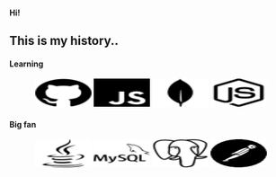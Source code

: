 #### Hi!

## This is my history.. 

#### Learning

<div align = center>
  <img src="https://github.com/xaviercomi/about_me/blob/main/icons/github.svg" width="100" height="50">
  <img src="https://github.com/xaviercomi/about_me/blob/main/icons/javascript.svg" width="100" height="50">
  <img src="https://github.com/xaviercomi/about_me/blob/main/icons/mongodb.svg" width="100" height="50">
  <img src="https://github.com/xaviercomi/about_me/blob/main/icons/nodedotjs.svg" width="100" height="50">
</div>

#### Big fan

<div align = center>
  <img src="https://github.com/xaviercomi/about_me/blob/main/icons/java.svg" width="100" height="50">
  <img src="https://github.com/xaviercomi/about_me/blob/main/icons/mysql.svg" width="100" height="50">
  <img src="https://github.com/xaviercomi/about_me/blob/main/icons/postgresql.svg" width="100" height="50">
  <img src="https://github.com/xaviercomi/about_me/blob/main/icons/postman.pdf" width="100" height="50">
  
</div>
